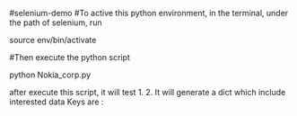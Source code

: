 #selenium-demo
#To active this python environment, in the terminal, under the path of selenium, run

source env/bin/activate

#Then execute the python script

python Nokia_corp.py

after execute this script, it will test
1.
2.
It will generate a dict which include interested data
Keys are :
